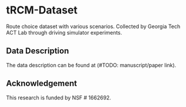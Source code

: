 # tRCM-Dataset
Route choice dataset with various scenarios. Collected by Georgia Tech ACT Lab through driving simulator experiments. 

## Data Description
The data description can be found at (\#TODO: manuscript/paper link). 


## Acknowledgement
This research is funded by NSF \# 1662692.
